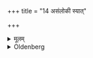 +++
title = "14 असंलोकी स्यात्"

+++

<details><summary>मूलम्</summary>

असंलोकी स्यात् १४
</details>

<details><summary>Oldenberg</summary>

14, 15. (A house) with its door to the east brings wealth and fame; with its door to the north, children and cattle. By one with its door to the south all wishes (are obtained). The back-door should not face (?) the house-door.
</details>
